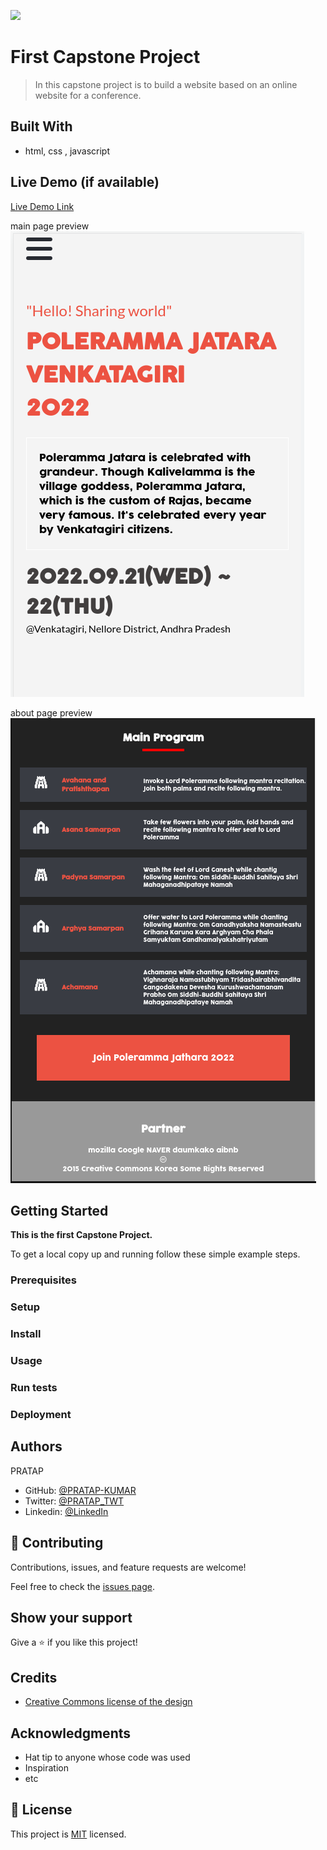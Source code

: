 ![](https://img.shields.io/badge/Microverse-blueviolet)

# First Capstone Project

> In this capstone project is to build a website based on an online website for a conference.


## Built With

- html, css , javascript

## Live Demo (if available)

[Live Demo Link](https://livedemo.com)

main page preview  
![main page](project-images-preview/home-page.png)

about page preview  
![about page](project-images-preview/about-page.png)


## Getting Started

**This is the first Capstone Project.**


To get a local copy up and running follow these simple example steps.

### Prerequisites

### Setup

### Install

### Usage

### Run tests

### Deployment



## Authors

PRATAP

- GitHub: [@PRATAP-KUMAR](https://github.com/PRATAP-KUMAR)
- Twitter: [@PRATAP_TWT](https://twitter.com/PRATAP_TWT)
- Linkedin: [@LinkedIn](https://www.linkedin.com/in/pratap-kumar-panabaka-755489236/)

## 🤝 Contributing

Contributions, issues, and feature requests are welcome!

Feel free to check the [issues page](../../issues/).

## Show your support

Give a ⭐️ if you like this project!

## Credits

- [Creative Commons license of the design](https://creativecommons.org/licenses/by-nc/4.0/)

## Acknowledgments

- Hat tip to anyone whose code was used
- Inspiration
- etc

## 📝 License

This project is [MIT](./MIT.md) licensed.
